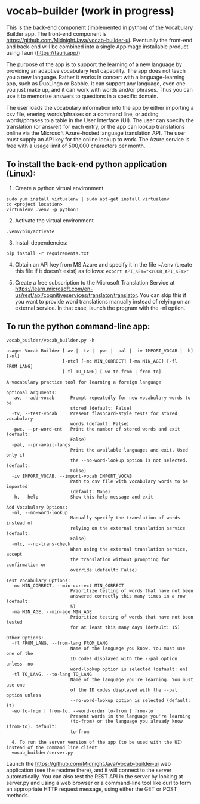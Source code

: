 # vocab-builder (work in progress)

This is the back-end component (implemented in python) of the Vocabulary Builder app. The front-end component is https://github.com/MidnightJava/vocab-builder-ui. Eventually the front-end and back-end will be combined into a single AppImage installable product using Tauri (https://tauri.app/)

The purpose of the app is to support the learning of a new language by providing an adaptive vocabulary test capability. The app does not teach you a  new language. Rather it works in concert with a language-learning app, such as DuoLingo or Babble. It can support any language, even one you just make up, and it can work with words and/or phrases. Thus you can use it to memorize answers to questions in a specific domain.

The user loads the vocabulary information into the app by either importing a csv file, enering words/phrases on a command line, or adding words/phrases to a table in the User Interface (UI). The user can specify the translation (or answer) for each entry, or the app can lookup translations online via the Microsoft Azure-hosted language translation API. The user must supply an API key for the online lookup to work. The Azure service is free with a usage limit of 500,000 characters per month.

## To install the back-end python application (Linux):

1. Create a python virtual environment
```
sudo yum install virtualenv | sudo apt-get install virtualenv
cd <project location>
virtualenv .venv -p python3
```

2. Activate the virtual environment
```
.venv/bin/activate
```

3. Install dependencies:
```
pip install -r requirements.txt
```
4. Obtain an API key from MS Azure and specify it in the file ~/.env (create this file if it doesn't exist) as follows:
```export API_KEY="<YOUR_API_KEY>"```

5. Create a free subscription to the Microsoft Translation Service at https://learn.microsoft.com/en-us/rest/api/cognitiveservices/translator/translator. You can skip this if you want to provide word translations manually instead of relying on an external service. In that case, launch the program with the -nl option.

## To run the python command-line app:
```
vocab_builder/vocab_builder.py -h

usage: Vocab Builder [-av | -tv | -pwc | -pal | -iv IMPORT_VOCAB | -h] [-nl]
                     [-ntc] [-mc MIN_CORRECT] [-ma MIN_AGE] [-fl FROM_LANG]
                     [-tl TO_LANG] [-wo to-from | from-to]

A vocabulary practice tool for learning a foreign language

optional arguments:
  -av, --add-vocab      Prompt repeatedly for new vocabulary words to be
                        stored (default: False)
  -tv, --test-vocab     Present flashcard-style tests for stored vocabulary
                        words (default: False)
  -pwc, --pr-word-cnt   Print the number of stored words and exit (default:
                        False)
  -pal, --pr-avail-langs
                        Print the available languages and exit. Used only if
                        the --no-word-lookup option is not selected. (default:
                        False)
  -iv IMPORT_VOCAB, --import-vocab IMPORT_VOCAB
                        Path to csv file with vocabulary words to be imported
                        (default: None)
  -h, --help            Show this help message and exit

Add Vocabulary Options:
  -nl, --no-word-lookup
                        Manually specify the translation of words instead of
                        relying on the external translation service (default:
                        False)
  -ntc, --no-trans-check
                        When using the external translation service, accept
                        the translation without prompting for confirmation or
                        override (default: False)

Test Vocabulary Options:
  -mc MIN_CORRECT, --min-correct MIN_CORRECT
                        Prioritize testing of words that have not been
                        answered correctly this many times in a row (default:
                        5)
  -ma MIN_AGE, --min-age MIN_AGE
                        Prioritize testing of words that have not been tested
                        for at least this many days (default: 15)

Other Options:
  -fl FROM_LANG, --from-lang FROM_LANG
                        Name of the language you know. You must use one of the
                        ID codes displayed with the --pal option unless--no-
                        word-lookup option is selected (default: en)
  -tl TO_LANG, --to-lang TO_LANG
                        Name of the language you're learning. You must use one
                        of the ID codes displayed with the --pal option unless
                        --no-word-lookup option is selected (default: it)
  -wo to-from | from-to, --word-order to-from | from-to
                        Present words in the language you're learning
                        (to-from) or the language you already know (from-to). default:
                        to-from
  
  4. To run the server version of the app (to be used with the UI) instead of the command line client
  vocab_builder/server.py
```

Launch the https://github.com/MidnightJava/vocab-builder-ui web application (see the readme there), and it will connect to the server automatically. You can also test the REST API in the server by looking at server.py and using a web browser or a command-line tool like curl to form an appropriate HTTP request message, using either the GET or POST methods.

